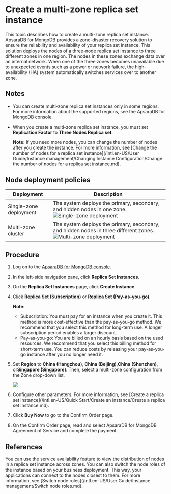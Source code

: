 # Create a multi-zone replica set instance

This topic describes how to create a multi-zone replica set instance. ApsaraDB for MongoDB provides a zone-disaster recovery solution to ensure the reliability and availability of your replica set instance. This solution deploys the nodes of a three-node replica set instance to three different zones in one region. The nodes in these zones exchange data over an internal network. When one of the three zones becomes unavailable due to unexpected events such as a power or network failure, the high-availability \(HA\) system automatically switches services over to another zone.

## Notes

-   You can create multi-zone replica set instances only in some regions. For more information about the supported regions, see the ApsaraDB for MongoDB console.
-   When you create a multi-zone replica set instance, you must set **Replication Factor** to **Three Nodes Replica set**.

    **Note:** If you need more nodes, you can change the number of nodes after you create the instance. For more information, see [Change the number of nodes for a replica set instance](/intl.en-US/User Guide/Instance management/Changing Instance Configuration/Change the number of nodes for a replica set instance.md).


## Node deployment policies

|Deployment|Description|
|----------|-----------|
|Single-zone deployment|The system deploys the primary, secondary, and hidden nodes in one zone.![Single-zone deployment](https://static-aliyun-doc.oss-accelerate.aliyuncs.com/assets/img/en-US/8645298951/p33038.png) |
|Multi-zone cluster|The system deploys the primary, secondary, and hidden nodes in three different zones.![Multi-zone deployment](https://static-aliyun-doc.oss-accelerate.aliyuncs.com/assets/img/en-US/8645298951/p39357.png) |

## Procedure

1.  Log on to the [ApsaraDB for MongoDB console](https://mongodb.console.aliyun.com/).

2.  In the left-side navigation pane, click **Replica Set Instances**.

3.  On the **Replica Set Instances** page, click **Create Instance**.

4.  Click **Replica Set \(Subscription\)** or **Replica Set \(Pay-as-you-go\)**.

    **Note:**

    -   Subscription: You must pay for an instance when you create it. This method is more cost-effective than the pay-as-you-go method. We recommend that you select this method for long-term use. A longer subscription period enables a larger discount.
    -   Pay-as-you-go: You are billed on an hourly basis based on the used resources. We recommend that you select this billing method for short-term use. You can reduce costs by releasing your pay-as-you-go instance after you no longer need it.
5.  Set **Region** to **China \(Hangzhou\)**, **China \(Beijing\)**,**China \(Shenzhen\)**, or**Singapore \(Singapore\)**. Then, select a multi-zone configuration from the Zone drop-down list.

    ![](https://static-aliyun-doc.oss-accelerate.aliyuncs.com/assets/img/en-US/8645298951/p33041.png)

6.  Configure other parameters. For more information, see [Create a replica set instance](/intl.en-US/Quick Start/Create an instance/Create a replica set instance.md).

7.  Click **Buy Now** to go to the Confirm Order page.

8.  On the Confirm Order page, read and select ApsaraDB for MongoDB Agreement of Service and complete the payment.


## References

You can use the service availability feature to view the distribution of nodes in a replica set instance across zones. You can also switch the node roles of the instance based on your business deployment. This way, your applications can connect to the nodes closest to them. For more information, see [Switch node roles](/intl.en-US/User Guide/Instance management/Switch node roles.md).

